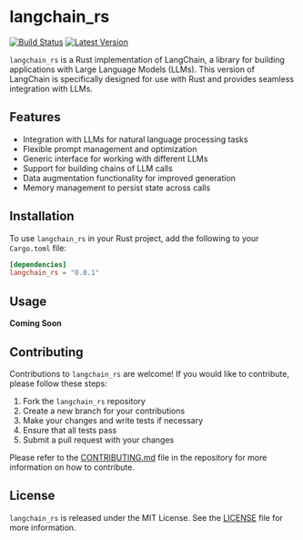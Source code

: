 # langchain_rs

[![Build Status]][actions] [![Latest Version]][crates.io]

[Build Status]: https://github.com/gyroflaw/langchain_rs/actions/workflows/ci.yml/badge.svg
[actions]: https://github.com/gyroflaw/langchain_rs/actions/workflows/ci.yml
[Latest Version]: https://img.shields.io/crates/v/langchain_rs.svg
[crates.io]: https://crates.io/crates/langchain_rs

`langchain_rs` is a Rust implementation of LangChain, a library for building applications with Large Language Models (LLMs). This version of LangChain is specifically designed for use with Rust and provides seamless integration with LLMs.

## Features

- Integration with LLMs for natural language processing tasks
- Flexible prompt management and optimization
- Generic interface for working with different LLMs
- Support for building chains of LLM calls
- Data augmentation functionality for improved generation
- Memory management to persist state across calls

## Installation

To use `langchain_rs` in your Rust project, add the following to your `Cargo.toml` file:

```toml
[dependencies]
langchain_rs = "0.0.1"
```

## Usage

**Coming Soon**

## Contributing

Contributions to `langchain_rs` are welcome! If you would like to contribute, please follow these steps:

1. Fork the `langchain_rs` repository
2. Create a new branch for your contributions
3. Make your changes and write tests if necessary
4. Ensure that all tests pass
5. Submit a pull request with your changes

Please refer to the [CONTRIBUTING.md](https://github.com/gyroflaw/langchain_rs/blob/main/CONTRIBUTING.MD) file in the repository for more information on how to contribute.

## License

`langchain_rs` is released under the MIT License. See the [LICENSE](https://github.com/gyroflaw/langchain_rs/blob/main/LICENSE) file for more information.
